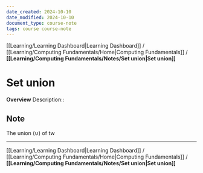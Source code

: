 ```yaml
---
date_created: 2024-10-10
date_modified: 2024-10-10
document_type: course-note
tags: course course-note
---
```

[[Learning/Learning Dashboard|Learning Dashboard]] / [[Learning/Computing Fundamentals/Home|Computing Fundamentals]] / **[[Learning/Computing Fundamentals/Notes/Set union|Set union]]**
# Set union
**Overview**
Description:: 

## Note

The union ($\cup$) of tw

---
[[Learning/Learning Dashboard|Learning Dashboard]] / [[Learning/Computing Fundamentals/Home|Computing Fundamentals]] / **[[Learning/Computing Fundamentals/Notes/Set union|Set union]]**